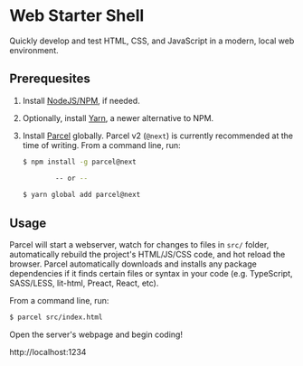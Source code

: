 # Web Starter Shell

Quickly develop and test HTML, CSS, and JavaScript in a modern, local web environment.

## Prerequesites
1. Install [NodeJS/NPM](https://nodejs.org/en/download/current/), if needed.
1. Optionally, install [Yarn](https://yarnpkg.com/getting-started/install), a newer alternative to NPM.
1. Install [Parcel](https://v2.parceljs.org/) globally.  Parcel v2 (`@next`) is currently recommended at the time of writing.  From a command line, run:

    ```bash
    $ npm install -g parcel@next

            -- or --
        
    $ yarn global add parcel@next
    ```

## Usage

Parcel will start a webserver, watch for changes to files in `src/` folder, automatically rebuild the project's HTML/JS/CSS code, and hot reload the browser.  Parcel automatically downloads and installs any package dependencies if it finds certain files or syntax in your code (e.g. TypeScript, SASS/LESS, lit-html, Preact, React, etc).

From a command line, run:

```sh
$ parcel src/index.html
```

Open the server's webpage and begin coding!

http://localhost:1234
